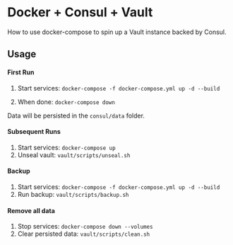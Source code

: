 # Docker + Consul + Vault

How to use docker-compose to spin up a Vault instance backed by Consul.


## Usage

#### First Run

1. Start services: `docker-compose -f docker-compose.yml up -d --build`

2. When done:      `docker-compose down`

Data will be persisted in the `consul/data` folder.


#### Subsequent Runs

1. Start services: `docker-compose up`
2. Unseal vault:   `vault/scripts/unseal.sh`


#### Backup

1. Start services: `docker-compose -f docker-compose.yml up -d --build`
2. Run backup:     `vault/scripts/backup.sh`


#### Remove all data

1. Stop services: `docker-compose down --volumes`
2. Clear persisted data: `vault/scripts/clean.sh`
